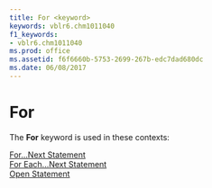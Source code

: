 ```yaml
---
title: For <keyword>
keywords: vblr6.chm1011040
f1_keywords:
- vblr6.chm1011040
ms.prod: office
ms.assetid: f6f6660b-5753-2699-267b-edc7dad680dc
ms.date: 06/08/2017
---
```



# For <keyword>

The  **For** keyword is used in these contexts:

[For...Next Statement](fornext-statement.md)<br/>[For Each...Next Statement](for-eachnext-statement.md)<br/>[Open Statement](open-statement.md)<br/>

